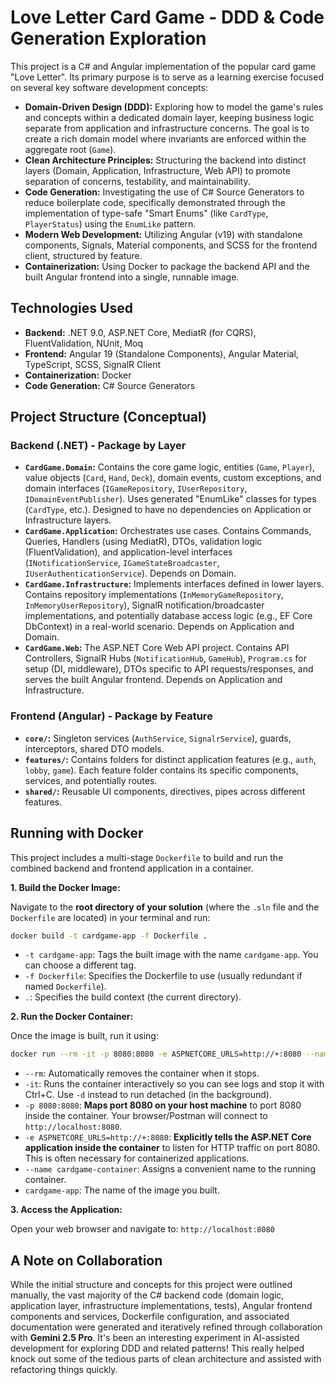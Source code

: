 # Love Letter Card Game - DDD & Code Generation Exploration

This project is a C# and Angular implementation of the popular card game "Love Letter". Its primary purpose is to serve as a learning exercise focused on several key software development concepts:

* **Domain-Driven Design (DDD):** Exploring how to model the game's rules and concepts within a dedicated domain layer, keeping business logic separate from application and infrastructure concerns. The goal is to create a rich domain model where invariants are enforced within the aggregate root (`Game`).
* **Clean Architecture Principles:** Structuring the backend into distinct layers (Domain, Application, Infrastructure, Web API) to promote separation of concerns, testability, and maintainability.
* **Code Generation:** Investigating the use of C# Source Generators to reduce boilerplate code, specifically demonstrated through the implementation of type-safe "Smart Enums" (like `CardType`, `PlayerStatus`) using the `EnumLike` pattern.
* **Modern Web Development:** Utilizing Angular (v19) with standalone components, Signals, Material components, and SCSS for the frontend client, structured by feature.
* **Containerization:** Using Docker to package the backend API and the built Angular frontend into a single, runnable image.

## Technologies Used

* **Backend:** .NET 9.0, ASP.NET Core, MediatR (for CQRS), FluentValidation, NUnit, Moq
* **Frontend:** Angular 19 (Standalone Components), Angular Material, TypeScript, SCSS, SignalR Client
* **Containerization:** Docker
* **Code Generation:** C# Source Generators

## Project Structure (Conceptual)

### Backend (.NET) - Package by Layer

* **`CardGame.Domain`:** Contains the core game logic, entities (`Game`, `Player`), value objects (`Card`, `Hand`, `Deck`), domain events, custom exceptions, and domain interfaces (`IGameRepository`, `IUserRepository`, `IDomainEventPublisher`). Uses generated "EnumLike" classes for types (`CardType`, etc.). Designed to have no dependencies on Application or Infrastructure layers.
* **`CardGame.Application`:** Orchestrates use cases. Contains Commands, Queries, Handlers (using MediatR), DTOs, validation logic (FluentValidation), and application-level interfaces (`INotificationService`, `IGameStateBroadcaster`, `IUserAuthenticationService`). Depends on Domain.
* **`CardGame.Infrastructure`:** Implements interfaces defined in lower layers. Contains repository implementations (`InMemoryGameRepository`, `InMemoryUserRepository`), SignalR notification/broadcaster implementations, and potentially database access logic (e.g., EF Core DbContext) in a real-world scenario. Depends on Application and Domain.
* **`CardGame.Web`:** The ASP.NET Core Web API project. Contains API Controllers, SignalR Hubs (`NotificationHub`, `GameHub`), `Program.cs` for setup (DI, middleware), DTOs specific to API requests/responses, and serves the built Angular frontend. Depends on Application and Infrastructure.

### Frontend (Angular) - Package by Feature

* **`core/`:** Singleton services (`AuthService`, `SignalrService`), guards, interceptors, shared DTO models.
* **`features/`:** Contains folders for distinct application features (e.g., `auth`, `lobby`, `game`). Each feature folder contains its specific components, services, and potentially routes.
* **`shared/`:** Reusable UI components, directives, pipes across different features.

## Running with Docker

This project includes a multi-stage `Dockerfile` to build and run the combined backend and frontend application in a container.

**1. Build the Docker Image:**

Navigate to the **root directory of your solution** (where the `.sln` file and the `Dockerfile` are located) in your terminal and run:

```bash
docker build -t cardgame-app -f Dockerfile .
```

* `-t cardgame-app`: Tags the built image with the name `cardgame-app`. You can choose a different tag.
* `-f Dockerfile`: Specifies the Dockerfile to use (usually redundant if named `Dockerfile`).
* `.`: Specifies the build context (the current directory).

**2. Run the Docker Container:**

Once the image is built, run it using:

```bash
docker run --rm -it -p 8080:8080 -e ASPNETCORE_URLS=http://+:8080 --name cardgame-container cardgame-app
```

* `--rm`: Automatically removes the container when it stops.
* `-it`: Runs the container interactively so you can see logs and stop it with Ctrl+C. Use `-d` instead to run detached (in the background).
* `-p 8080:8080`: **Maps port 8080 on your host machine** to port 8080 inside the container. Your browser/Postman will connect to `http://localhost:8080`.
* `-e ASPNETCORE_URLS=http://+:8080`: **Explicitly tells the ASP.NET Core application inside the container** to listen for HTTP traffic on port 8080. This is often necessary for containerized applications.
* `--name cardgame-container`: Assigns a convenient name to the running container.
* `cardgame-app`: The name of the image you built.

**3. Access the Application:**

Open your web browser and navigate to: `http://localhost:8080`

## A Note on Collaboration

While the initial structure and concepts for this project were outlined manually, the vast majority of the C# backend code (domain logic, application layer, infrastructure implementations, tests), Angular frontend components and services, Dockerfile configuration, and associated documentation were generated and iteratively refined through collaboration with **Gemini 2.5 Pro**. It's been an interesting experiment in AI-assisted development for exploring DDD and related patterns! This really helped knock out some of the tedious parts of clean architecture and assisted with refactoring things quickly.

